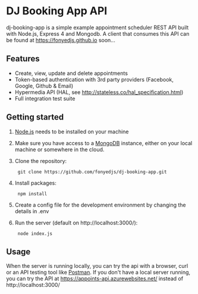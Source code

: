 DJ Booking App API
============

dj-booking-app is a simple example appointment scheduler REST API built with Node.js, Express 4 and Mongodb. A client that consumes this API can be found at https://fonyedjs.github.io soon...

Features
--------
- Create, view, update and delete appointments
- Token-based authentication with 3rd party providers (Facebook, Google, Github & Email)
- Hypermedia API (HAL, see http://stateless.co/hal_specification.html)
- Full integration test suite

Getting started
---------------
1. [Node.js](http://nodejs.org/) needs to be installed on your machine
2. Make sure you have access to a [MongoDB](http://www.mongodb.org/) instance, either on your local machine or somewhere in the cloud.
3. Clone the repository:

		git clone https://github.com/fonyedjs/dj-booking-app.git

4. Install packages:

		npm install

5. Create a config file for the development environment by changing the details in .env

6. Run the server (default on http://localhost:3000/):

		node index.js

Usage
-----
When the server is running locally, you can try the api with a browser, curl or an API testing tool like [Postman](http://www.getpostman.com/). If you don't have a local server running, you can try the API at https://appoints-api.azurewebsites.net/ instead of http://localhost:3000/

